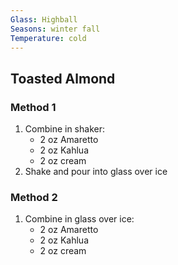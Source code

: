 ```yaml
---
Glass: Highball
Seasons: winter fall
Temperature: cold
---
```


## Toasted Almond


### Method 1

1. Combine in shaker:
	- 2 oz Amaretto
	- 2 oz Kahlua
	- 2 oz cream
2. Shake and pour into glass over ice

### Method 2

1. Combine in glass over ice:
	- 2 oz Amaretto
	- 2 oz Kahlua
	- 2 oz cream
